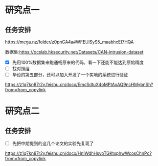 # 研究点一

## 任务安排

https://mega.nz/folder/z0pnGA4a#WFEUISyS5_maabhcEI7HQA

数据集:https://ocslab.hksecurity.net/Datasets/CAN-intrusion-dataset

- [x] 先用100%数据集来跑通畅原来的代码，看一下还能不能达到原始精度
- [ ] 找对照组
- [ ] 毕设的第五部分，还可以加入开发了一个实地的系统进行验证

https://z1q7kn87r2y.feishu.cn/docx/EmcSdtuX4oMPtAxAQ9ncHMybnSh?from=from_copylink

# 研究点二

## 任务安排

- [ ] 先把中期提到的这几个论文的实验先复现了

https://z1q7kn87r2y.feishu.cn/docx/HnIWdhHsvoTGKtxphwWcosChnPc?from=from_copylink
